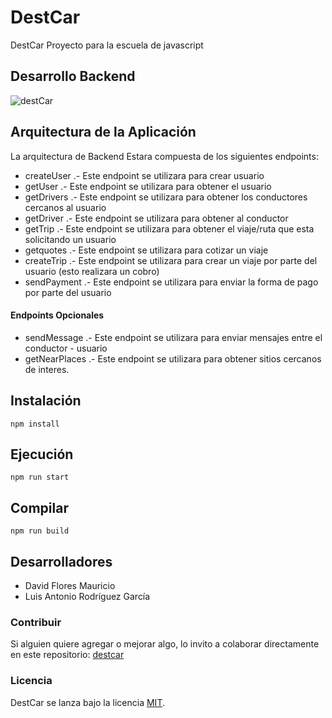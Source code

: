 # DestCar
DestCar Proyecto para la escuela de javascript

## Desarrollo Backend

![destCar](/images/project.jpg)


## Arquitectura de la Aplicación 

La arquitectura de Backend Estara compuesta de los siguientes endpoints:

- createUser .- Este endpoint se utilizara para crear usuario
- getUser .- Este endpoint se utilizara para obtener el usuario 
- getDrivers .- Este endpoint se utilizara para obtener los conductores cercanos al usuario
- getDriver .- Este endpoint se utilizara para obtener al conductor
- getTrip .- Este endpoint se utilizara para obtener el viaje/ruta que esta solicitando un usuario
- getquotes .- Este endpoint se utilizara para cotizar un viaje 
- createTrip .- Este endpoint se utilizara para crear un viaje por parte del usuario (esto realizara un cobro)
- sendPayment .- Este endpoint se utilizara para enviar la forma de pago por parte del usuario
#### Endpoints Opcionales
- sendMessage .- Este endpoint se utilizara para enviar mensajes entre el conductor - usuario
- getNearPlaces .- Este endpoint se utilizara para obtener sitios cercanos de interes.



## Instalación

`npm install`

## Ejecución

`npm run start`

## Compilar

`npm run build`

## Desarrolladores
* David Flores Mauricio
* Luis Antonio Rodríguez García 

### Contribuir
Si alguien quiere agregar o mejorar algo, lo invito a colaborar directamente en este repositorio: 
[destcar](https://github.com/luisrdz5/destcar/)

### Licencia
DestCar se lanza bajo la licencia [MIT](https://opensource.org/licenses/MIT).